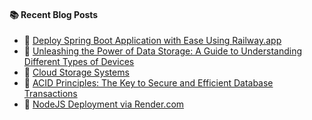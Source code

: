 #### :books: Recent Blog Posts
<!-- BLOGPOSTS:START -->
 - 🌮 [Deploy Spring Boot Application with Ease Using Railway.app](https://virendraoswal.com/deploy-spring-boot-application-with-ease-using-railwayapp)
 - 💫 [Unleashing the Power of Data Storage: A Guide to Understanding Different Types of Devices](https://virendraoswal.com/unleashing-the-power-of-data-storage-a-guide-to-understanding-different-types-of-devices)
 - 💫 [Cloud Storage Systems](https://virendraoswal.com/cloud-storage-systems)
 - 🌮 [ACID Principles: The Key to Secure and Efficient Database Transactions](https://virendraoswal.com/acid-principles-the-key-to-secure-and-efficient-database-transactions)
 - 🚀 [NodeJS Deployment via Render.com](https://virendraoswal.com/nodejs-deployment-via-rendercom)<!-- BLOGPOSTS:END -->
